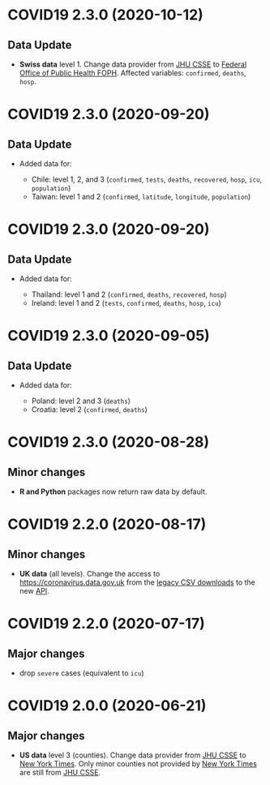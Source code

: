 # COVID19 2.3.0 (2020-10-12)

## Data Update

* **Swiss data** level 1. Change data provider from [JHU CSSE](https://github.com/CSSEGISandData/COVID-19) to [Federal Office of Public Health FOPH](https://www.bag.admin.ch/bag/en/home/krankheiten/ausbrueche-epidemien-pandemien/aktuelle-ausbrueche-epidemien/novel-cov/situation-schweiz-und-international.html). Affected variables: `confirmed`, `deaths`, `hosp`.
	
# COVID19 2.3.0 (2020-09-20)

## Data Update

* Added data for:
	
	- Chile: level 1, 2, and 3 (`confirmed`, `tests`, `deaths`, `recovered`, `hosp`, `icu`, `population`)
	- Taiwan: level 1 and 2 (`confirmed`, `latitude`, `longitude`, `population`)
	
# COVID19 2.3.0 (2020-09-20)

## Data Update

* Added data for:
	
	- Thailand: level 1 and 2 (`confirmed`, `deaths`, `recovered`, `hosp`)
	- Ireland: level 1 and 2 (`tests`, `confirmed`, `deaths`, `hosp`, `icu`)
	
# COVID19 2.3.0 (2020-09-05)

## Data Update

* Added data for:
	
	- Poland: level 2 and 3 (`deaths`)
	- Croatia: level 2 (`confirmed`, `deaths`)
	
# COVID19 2.3.0 (2020-08-28)

## Minor changes

* **R and Python** packages now return raw data by default.

# COVID19 2.2.0 (2020-08-17)

## Minor changes

* **UK data** (all levels). Change the access to https://coronavirus.data.gov.uk from the [legacy CSV downloads](https://coronavirus.data.gov.uk/about-data) to the new [API](https://coronavirus.data.gov.uk/developers-guide).

# COVID19 2.2.0 (2020-07-17)

## Major changes

* drop `severe` cases (equivalent to `icu`)

# COVID19 2.0.0 (2020-06-21)

## Major changes

* **US data** level 3 (counties). Change data provider from [JHU CSSE](https://github.com/CSSEGISandData/COVID-19) to [New York Times](https://github.com/nytimes/covid-19-data). Only minor counties not provided by [New York Times](https://github.com/nytimes/covid-19-data) are still from [JHU CSSE](https://github.com/CSSEGISandData/COVID-19).

